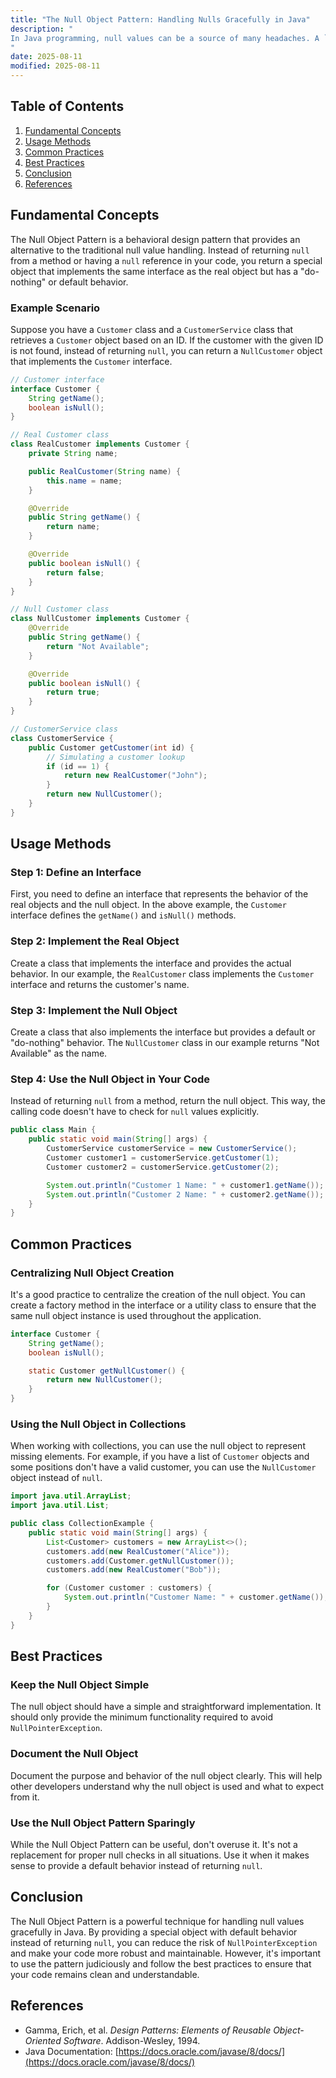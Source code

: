 ```yaml
---
title: "The Null Object Pattern: Handling Nulls Gracefully in Java"
description: "
In Java programming, null values can be a source of many headaches. A `NullPointerException` is one of the most common runtime exceptions, and it can cause your application to crash unexpectedly. The Null Object Pattern provides a solution to handle null values gracefully, reducing the risk of `NullPointerException` and making your code more robust and maintainable. This blog post will delve into the fundamental concepts of the Null Object Pattern, its usage methods, common practices, and best practices in Java.
"
date: 2025-08-11
modified: 2025-08-11
---
```


## Table of Contents
1. [Fundamental Concepts](#fundamental-concepts)
2. [Usage Methods](#usage-methods)
3. [Common Practices](#common-practices)
4. [Best Practices](#best-practices)
5. [Conclusion](#conclusion)
6. [References](#references)

## Fundamental Concepts
The Null Object Pattern is a behavioral design pattern that provides an alternative to the traditional null value handling. Instead of returning `null` from a method or having a `null` reference in your code, you return a special object that implements the same interface as the real object but has a "do-nothing" or default behavior.

### Example Scenario
Suppose you have a `Customer` class and a `CustomerService` class that retrieves a `Customer` object based on an ID. If the customer with the given ID is not found, instead of returning `null`, you can return a `NullCustomer` object that implements the `Customer` interface.

```java
// Customer interface
interface Customer {
    String getName();
    boolean isNull();
}

// Real Customer class
class RealCustomer implements Customer {
    private String name;

    public RealCustomer(String name) {
        this.name = name;
    }

    @Override
    public String getName() {
        return name;
    }

    @Override
    public boolean isNull() {
        return false;
    }
}

// Null Customer class
class NullCustomer implements Customer {
    @Override
    public String getName() {
        return "Not Available";
    }

    @Override
    public boolean isNull() {
        return true;
    }
}

// CustomerService class
class CustomerService {
    public Customer getCustomer(int id) {
        // Simulating a customer lookup
        if (id == 1) {
            return new RealCustomer("John");
        }
        return new NullCustomer();
    }
}
```

## Usage Methods
### Step 1: Define an Interface
First, you need to define an interface that represents the behavior of the real objects and the null object. In the above example, the `Customer` interface defines the `getName()` and `isNull()` methods.

### Step 2: Implement the Real Object
Create a class that implements the interface and provides the actual behavior. In our example, the `RealCustomer` class implements the `Customer` interface and returns the customer's name.

### Step 3: Implement the Null Object
Create a class that also implements the interface but provides a default or "do-nothing" behavior. The `NullCustomer` class in our example returns "Not Available" as the name.

### Step 4: Use the Null Object in Your Code
Instead of returning `null` from a method, return the null object. This way, the calling code doesn't have to check for `null` values explicitly.

```java
public class Main {
    public static void main(String[] args) {
        CustomerService customerService = new CustomerService();
        Customer customer1 = customerService.getCustomer(1);
        Customer customer2 = customerService.getCustomer(2);

        System.out.println("Customer 1 Name: " + customer1.getName());
        System.out.println("Customer 2 Name: " + customer2.getName());
    }
}
```

## Common Practices
### Centralizing Null Object Creation
It's a good practice to centralize the creation of the null object. You can create a factory method in the interface or a utility class to ensure that the same null object instance is used throughout the application.

```java
interface Customer {
    String getName();
    boolean isNull();

    static Customer getNullCustomer() {
        return new NullCustomer();
    }
}
```

### Using the Null Object in Collections
When working with collections, you can use the null object to represent missing elements. For example, if you have a list of `Customer` objects and some positions don't have a valid customer, you can use the `NullCustomer` object instead of `null`.

```java
import java.util.ArrayList;
import java.util.List;

public class CollectionExample {
    public static void main(String[] args) {
        List<Customer> customers = new ArrayList<>();
        customers.add(new RealCustomer("Alice"));
        customers.add(Customer.getNullCustomer());
        customers.add(new RealCustomer("Bob"));

        for (Customer customer : customers) {
            System.out.println("Customer Name: " + customer.getName());
        }
    }
}
```

## Best Practices
### Keep the Null Object Simple
The null object should have a simple and straightforward implementation. It should only provide the minimum functionality required to avoid `NullPointerException`.

### Document the Null Object
Document the purpose and behavior of the null object clearly. This will help other developers understand why the null object is used and what to expect from it.

### Use the Null Object Pattern Sparingly
While the Null Object Pattern can be useful, don't overuse it. It's not a replacement for proper null checks in all situations. Use it when it makes sense to provide a default behavior instead of returning `null`.

## Conclusion
The Null Object Pattern is a powerful technique for handling null values gracefully in Java. By providing a special object with default behavior instead of returning `null`, you can reduce the risk of `NullPointerException` and make your code more robust and maintainable. However, it's important to use the pattern judiciously and follow the best practices to ensure that your code remains clean and understandable.

## References
- Gamma, Erich, et al. *Design Patterns: Elements of Reusable Object-Oriented Software*. Addison-Wesley, 1994.
- Java Documentation: [https://docs.oracle.com/javase/8/docs/](https://docs.oracle.com/javase/8/docs/)